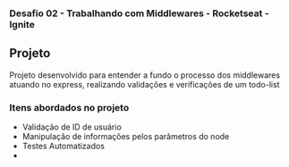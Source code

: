 
### Desafio 02 - Trabalhando com Middlewares - Rocketseat - Ignite


## Projeto
Projeto desenvolvido para entender a fundo o processo dos middlewares atuando no express, realizando validações e verificações de um todo-list


### Itens abordados no projeto

* Validação de ID de usuário
* Manipulação de informações pelos parâmetros do node
* Testes Automatizados
* 
